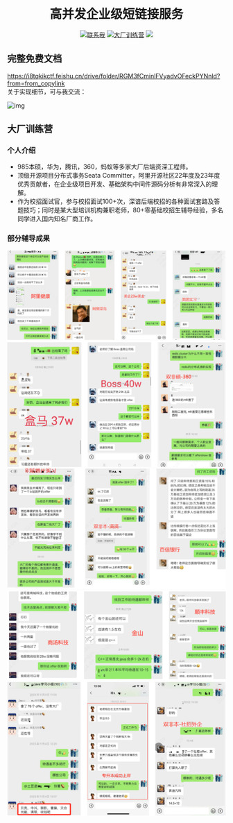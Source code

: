 <h1 align="center">高并发企业级短链接服务</h1>
<p align="center">
    <a href="http://121.37.44.160:8080/i/2024/07/12/st93sv.png"><img src="https://img.shields.io/badge/WeChat-%E8%81%94%E7%B3%BB%E6%88%91-blue" alt="联系我"></a>
<a href="http://121.37.44.160:8080/i/2024/07/12/svnpyf.jpg"><img src="https://img.shields.io/badge/%E5%85%AC%E4%BC%97%E5%8F%B7-%E7%A8%8B%E5%BA%8F%E5%91%98%E8%BE%B0%E6%98%9F-green" alt="大厂训练营"></a>
  <a href="https://i8tqkikctf.feishu.cn/docx/Vchadq456oXLY6xPGiHctMV2nmf?from=from_copylink"><img src="https://img.shields.io/badge/%E5%A4%A7%E5%8E%82%E8%AE%AD%E7%BB%83%E8%90%A5-%E7%82%B9%E5%87%BB%E4%BA%86%E8%A7%A3-green"></a>
        </p>

## 完整免费文档
https://i8tqkikctf.feishu.cn/drive/folder/RGM3fCminlFVyadvOFeckPYNnld?from=from_copylink  
关于实现细节，可与我交流：  

![img](https://gitcode.net/rlyhaha/im/-/raw/master/wei.jpg.png?inline=false)
## 大厂训练营
### 个人介绍
- 985本硕，华为，腾讯，360，蚂蚁等多家大厂后端资深工程师。
- 顶级开源项目分布式事务Seata Committer，阿里开源社区22年度及23年度优秀贡献者，在企业级项目开发、基础架构中间件源码分析有非常深入的理解。
- 作为校招面试官，参与校招面试100+次，深谙后端校招的各种面试套路及答题技巧；同时是某大型培训机构兼职老师，80+零基础校招生辅导经验，多名同学进入国内知名厂商工作。

### 部分辅导成果
![img](https://github.com/renliangyu857/short_url/raw/main/img/%E6%A1%88%E4%BE%8B1.png)  
![img](https://raw.githubusercontent.com/renliangyu857/short_url/main/img/%E6%A1%88%E4%BE%8B2.png)
![img](https://github.com/renliangyu857/short_url/raw/main/img/%E6%A1%88%E4%BE%8B3.png)
![img](https://raw.githubusercontent.com/renliangyu857/short_url/main/img/%E6%A1%88%E4%BE%8B4.png)
![img](https://raw.githubusercontent.com/renliangyu857/short_url/main/img/%E6%A1%88%E4%BE%8B5.png)
